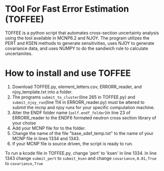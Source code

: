 # TOol For Fast Error Estimation (TOFFEE)
TOFFEE is a python script that automates cross-section uncertainty analysis using the tool available in MCNP6.2 and NJOY. The program utilizes the PERT and KSEN methods to generate sensitivities, uses NJOY to generate covariance data, and uses NUMPY to do the sandwich rule to calculate uncertainites.

# How to install and use TOFFEE
1. Download TOFFEE.py, element_letters.csv, ERRORR_reader, and njoy_template.txt into a folder.
2. The programs `submit_to_cluster`(line 265 in TOFFEE.py) and `submit_njoy_run`(line 114 in ERRORR_reader.py) must be altered to submit the mcnp and njoy runs for your specific computation machine.
3. Alter the ENDF folder name (`self.endf_folder`)in line 23 of ERRORR_reader to the ENDF6 formated neutron cross section library of your choise
4. Add your MCNP file for to the folder.
5. Change the name of the file "base_sdef_temp.txt" to the name of your MCNP file in lines 1334 and 1343.
6. If your MCNP file is source driven, the script is ready to run.

To run a kcode file in TOFFEE.py, change 'pert' to 'ksen' in line 1334. In line 1343 change `submit_pert` to `submit_ksen` and change `covariance,0.01,True` to `covariance,True`
